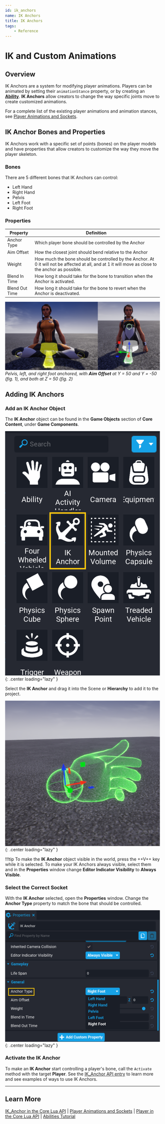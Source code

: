 ```yaml
---
id: ik_anchors
name: IK Anchors
title: IK Anchors
tags:
    - Reference
---
```

# IK and Custom Animations

## Overview

IK Anchors are a system for modifying player animations. Players can be animated by setting their ``animationStance`` property, or by creating an [**Ability**](https://docs.coregames.com/api/ability/). **IK Anchors** allow creators to change the way specific joints move to create customized animations.

For a complete list of the existing player animations and animation stances, see [Player Animations and Sockets](https://docs.coregames.com/api/animations/).

## IK Anchor Bones and Properties

IK Anchors work with a specific set of points (bones) on the player models and have properties that allow creators to customize the way they move the player skeleton.

### Bones

There are 5 different bones that IK Anchors can control:

- Left Hand
- Right Hand
- Pelvis
- Left Foot
- Right Foot

### Properties

| Property | Definition |
| --- | --- |
| Anchor Type | Which player bone should be controlled by the Anchor |
| Aim Offset | How the closest joint should bend relative to the Anchor |
| Weight | How much the bone should be controlled by the Anchor. At 0 it will not be affected at all, and at 1 it will move as close to the anchor as possible. |
| Blend In Time | How long it should take for the bone to transition when the Anchor is activated. |
| Blend Out Time | How long it should take for the bone to revert when the Anchor is deactivated. |

![Aim Offset Relative to IK Anchor](../img/IK/IKAnchors_AimOffset.png)
*Pelvis, left, and right foot anchored, with **Aim Offset** at Y = 50 and Y = -50 (fig. 1), and both at Z = 50 (fig. 2)*
<!-- TODO: @Stanzilla can you make this smaller, like a figcaption element? Do we have a standardized way to do that? -->

## Adding IK Anchors

### Add an IK Anchor Object

The **IK Anchor** object can be found in the **Game Objects** section of **Core Content**, under **Game Components**.

![The IK Anchor object in Game Objects](../img/IK/IKAnchors_FindInGameplayObjects.png){: .center loading="lazy" }

Select the **IK Anchor** and drag it into the Scene or **Hierarchy** to add it to the project.

![The IK Anchor object in World](../img/IK/IKAnchors_LeftHandInWorld.png){: .center loading="lazy" }

!!!tip
    To make the **IK Anchor** object visible in the world, press the ++V++ key while it is selected. To make your IK Anchors always visible, select them and in the **Properties** window change **Editor Indicator Visibility** to **Always Visible**.

### Select the Correct Socket

With the **IK Anchor** selected, open the **Properties** window. Change the **Anchor Type** property to match the bone that should be controlled.

![Anchor Type Property](../img/IK/IKAnchors_AnchorType.png){: .center loading="lazy" }

### Activate the IK Anchor

To make an **IK Anchor** start controlling a player's bone, call the ``Activate`` method with the target **Player**. See the [IK_Anchor API entry](https://docs.coregames.com/api/ikanchor/) to learn more and see examples of ways to use IK Anchors.

---
## Learn More

[IK_Anchor in the Core Lua API](https://docs.coregames.com/api/ikanchor/) | [Player Animations and Sockets](https://docs.coregames.com/api/animations/) | [Player in the Core Lua API](https://docs.coregames.com/api/player/) | [Abilities Tutorial](abilities.md)
